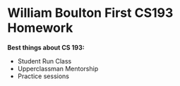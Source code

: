 # William Boulton First CS193 Homework

**Best things about CS 193:**
- Student Run Class
- Upperclassman Mentorship
- Practice sessions

